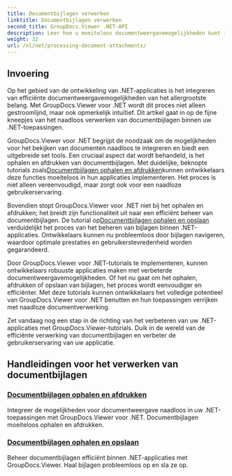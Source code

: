```yaml
---
title: Documentbijlagen verwerken
linktitle: Documentbijlagen verwerken
second_title: GroupDocs.Viewer .NET-API
description: Leer hoe u moeiteloos documentweergavemogelijkheden kunt integreren in uw .NET-toepassingen met behulp van GroupDocs.Viewer. Beheer documentbijlagen efficiënt.
weight: 32
url: /nl/net/processing-document-attachments/
--- 
```

## Invoering

Op het gebied van de ontwikkeling van .NET-applicaties is het integreren van efficiënte documentweergavemogelijkheden van het allergrootste belang. Met GroupDocs.Viewer voor .NET wordt dit proces niet alleen gestroomlijnd, maar ook opmerkelijk intuïtief. Dit artikel gaat in op de fijne kneepjes van het naadloos verwerken van documentbijlagen binnen uw .NET-toepassingen.

 GroupDocs.Viewer voor .NET begrijpt de noodzaak om de mogelijkheden voor het bekijken van documenten naadloos te integreren en biedt een uitgebreide set tools. Een cruciaal aspect dat wordt behandeld, is het ophalen en afdrukken van documentbijlagen. Met duidelijke, beknopte tutorials zoals[Documentbijlagen ophalen en afdrukken](./retrieve-and-print-attachments/)kunnen ontwikkelaars deze functies moeiteloos in hun applicaties implementeren. Het proces is niet alleen vereenvoudigd, maar zorgt ook voor een naadloze gebruikerservaring.

Bovendien stopt GroupDocs.Viewer voor .NET niet bij het ophalen en afdrukken; het breidt zijn functionaliteit uit naar een efficiënt beheer van documentbijlagen. De tutorial op[Documentbijlagen ophalen en opslaan](./retrieve-and-save-attachments/) verduidelijkt het proces van het beheren van bijlagen binnen .NET-applicaties. Ontwikkelaars kunnen nu probleemloos door bijlagen navigeren, waardoor optimale prestaties en gebruikerstevredenheid worden gegarandeerd.

Door GroupDocs.Viewer voor .NET-tutorials te implementeren, kunnen ontwikkelaars robuuste applicaties maken met verbeterde documentweergavemogelijkheden. Of het nu gaat om het ophalen, afdrukken of opslaan van bijlagen, het proces wordt eenvoudiger en efficiënter. Met deze tutorials kunnen ontwikkelaars het volledige potentieel van GroupDocs.Viewer voor .NET benutten en hun toepassingen verrijken met naadloze documentverwerking.

Zet vandaag nog een stap in de richting van het verbeteren van uw .NET-applicaties met GroupDocs.Viewer-tutorials. Duik in de wereld van de efficiënte verwerking van documentbijlagen en verbeter de gebruikerservaring van uw applicatie.

## Handleidingen voor het verwerken van documentbijlagen
### [Documentbijlagen ophalen en afdrukken](./retrieve-and-print-attachments/)
Integreer de mogelijkheden voor documentweergave naadloos in uw .NET-toepassingen met GroupDocs.Viewer voor .NET. Documentbijlagen moeiteloos ophalen en afdrukken.
### [Documentbijlagen ophalen en opslaan](./retrieve-and-save-attachments/)
Beheer documentbijlagen efficiënt binnen .NET-applicaties met GroupDocs.Viewer. Haal bijlagen probleemloos op en sla ze op.